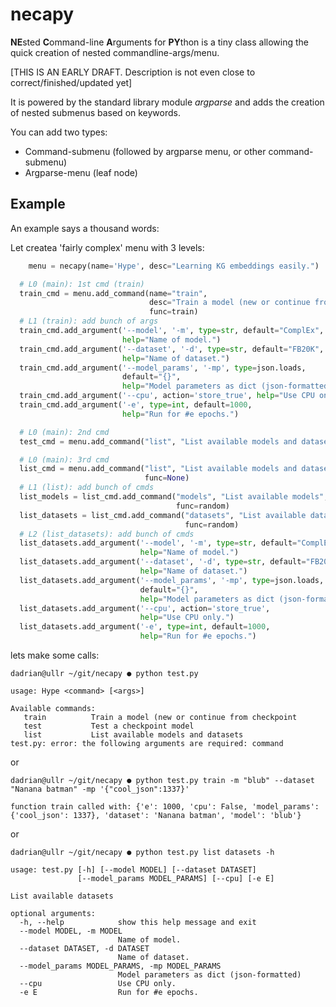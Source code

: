 # necapy
**NE**sted **C**ommand-line **A**rguments for **PY**thon is a tiny class allowing the quick creation of nested commandline-args/menu.

[THIS IS AN EARLY DRAFT. Description is not even close to correct/finished/updated yet]

It is powered by the standard library module *argparse* and adds the creation of nested submenus based on keywords.

You can add two types:
  * Command-submenu (followed by argparse menu, or other command-submenu)
  * Argparse-menu (leaf node)

## Example
An example says a thousand words:

Let createa 'fairly complex' menu with 3 levels:
```python
    menu = necapy(name='Hype', desc="Learning KG embeddings easily.")

  # L0 (main): 1st cmd (train)
  train_cmd = menu.add_command(name="train",
                               desc="Train a model (new or continue from checkpoint",
                               func=train)
  # L1 (train): add bunch of args
  train_cmd.add_argument('--model', '-m', type=str, default="ComplEx",
                         help="Name of model.")
  train_cmd.add_argument('--dataset', '-d', type=str, default="FB20K",
                         help="Name of dataset.")
  train_cmd.add_argument('--model_params', '-mp', type=json.loads,
                         default="{}",
                         help="Model parameters as dict (json-formatted)")
  train_cmd.add_argument('--cpu', action='store_true', help="Use CPU only.")
  train_cmd.add_argument('-e', type=int, default=1000,
                         help="Run for #e epochs.")

  # L0 (main): 2nd cmd
  test_cmd = menu.add_command("list", "List available models and datasets", func=None)

  # L0 (main): 3rd cmd
  list_cmd = menu.add_command("list", "List available models and datasets",
                              func=None)
  # L1 (list): add bunch of cmds
  list_models = list_cmd.add_command("models", "List available models",
                                     func=random)
  list_datasets = list_cmd.add_command("datasets", "List available datasets",
                                       func=random)
  # L2 (list_datasets): add bunch of cmds
  list_datasets.add_argument('--model', '-m', type=str, default="ComplEx",
                             help="Name of model.")
  list_datasets.add_argument('--dataset', '-d', type=str, default="FB20K",
                             help="Name of dataset.")
  list_datasets.add_argument('--model_params', '-mp', type=json.loads,
                             default="{}",
                             help="Model parameters as dict (json-formatted)")
  list_datasets.add_argument('--cpu', action='store_true',
                             help="Use CPU only.")
  list_datasets.add_argument('-e', type=int, default=1000,
                             help="Run for #e epochs.")
```

lets make some calls:
```
dadrian@ullr ~/git/necapy ● python test.py

usage: Hype <command> [<args>]

Available commands:
   train          Train a model (new or continue from checkpoint
   test           Test a checkpoint model
   list           List available models and datasets
test.py: error: the following arguments are required: command
```

or

```
dadrian@ullr ~/git/necapy ● python test.py train -m "blub" --dataset "Nanana batman" -mp '{"cool_json":1337}' 

function train called with: {'e': 1000, 'cpu': False, 'model_params': {'cool_json': 1337}, 'dataset': 'Nanana batman', 'model': 'blub'}
```

or

```
dadrian@ullr ~/git/necapy ● python test.py list datasets -h 

usage: test.py [-h] [--model MODEL] [--dataset DATASET]
               [--model_params MODEL_PARAMS] [--cpu] [-e E]

List available datasets

optional arguments:
  -h, --help            show this help message and exit
  --model MODEL, -m MODEL
                        Name of model.
  --dataset DATASET, -d DATASET
                        Name of dataset.
  --model_params MODEL_PARAMS, -mp MODEL_PARAMS
                        Model parameters as dict (json-formatted)
  --cpu                 Use CPU only.
  -e E                  Run for #e epochs.

```

